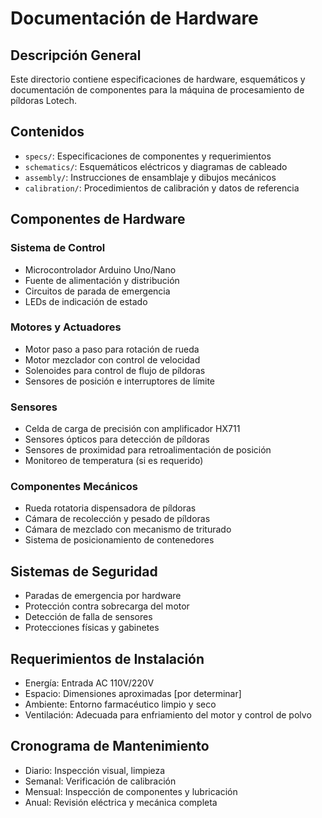 # Documentación de Hardware

## Descripción General
Este directorio contiene especificaciones de hardware, esquemáticos y documentación de componentes para la máquina de procesamiento de píldoras Lotech.

## Contenidos
- `specs/`: Especificaciones de componentes y requerimientos
- `schematics/`: Esquemáticos eléctricos y diagramas de cableado
- `assembly/`: Instrucciones de ensamblaje y dibujos mecánicos
- `calibration/`: Procedimientos de calibración y datos de referencia

## Componentes de Hardware

### Sistema de Control
- Microcontrolador Arduino Uno/Nano
- Fuente de alimentación y distribución
- Circuitos de parada de emergencia
- LEDs de indicación de estado

### Motores y Actuadores
- Motor paso a paso para rotación de rueda
- Motor mezclador con control de velocidad
- Solenoides para control de flujo de píldoras
- Sensores de posición e interruptores de límite

### Sensores
- Celda de carga de precisión con amplificador HX711
- Sensores ópticos para detección de píldoras
- Sensores de proximidad para retroalimentación de posición
- Monitoreo de temperatura (si es requerido)

### Componentes Mecánicos
- Rueda rotatoria dispensadora de píldoras
- Cámara de recolección y pesado de píldoras
- Cámara de mezclado con mecanismo de triturado
- Sistema de posicionamiento de contenedores

## Sistemas de Seguridad
- Paradas de emergencia por hardware
- Protección contra sobrecarga del motor
- Detección de falla de sensores
- Protecciones físicas y gabinetes

## Requerimientos de Instalación
- Energía: Entrada AC 110V/220V
- Espacio: Dimensiones aproximadas [por determinar]
- Ambiente: Entorno farmacéutico limpio y seco
- Ventilación: Adecuada para enfriamiento del motor y control de polvo

## Cronograma de Mantenimiento
- Diario: Inspección visual, limpieza
- Semanal: Verificación de calibración
- Mensual: Inspección de componentes y lubricación
- Anual: Revisión eléctrica y mecánica completa